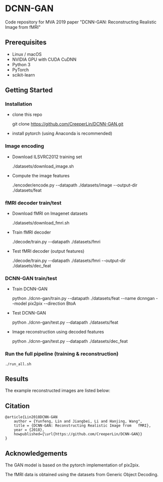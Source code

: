 # DCNN-GAN

Code repository for MVA 2019 paper "DCNN-GAN: Reconstructing Realistic Image from fMRI"

## Prerequisites

- Linux / macOS
- NVIDIA GPU with CUDA CuDNN
- Python 3
- PyTorch
- scikit-learn

## Getting Started

### Installation

- clone this repo

    git clone https://github.com/CreeperLin/DCNN-GAN.git

- install pytorch (using Anaconda is recommended)

### Image encoding

- Download ILSVRC2012 training set

    ./datasets/download_image.sh

- Compute the image features

    ./encoder/encode.py --datapath ./datasets/image --output-dir ./datasets/feat

### fMRI decoder train/test

- Download fMRI on Imagenet datasets

    ./datasets/download_fmri.sh

- Train fMRI decoder

    ./decode/train.py --datapath ./datasets/fmri

- Test fMRI decoder (output features)

    ./decode/train.py --datapath ./datasets/fmri --output-dir ./datasets/dec_feat

### DCNN-GAN train/test

- Train DCNN-GAN

    python ./dcnn-gan/train.py --datapath ./datasets/feat --name dcnngan --model pix2pix --direction BtoA

- Test DCNN-GAN

    python ./dcnn-gan/test.py --datapath ./datasets/feat

- Image reconstruction using decoded features

    python ./dcnn-gan/test.py --datapath ./datasets/dec_feat

### Run the full pipeline (training & reconstruction)

    ./run_all.sh

## Results

The example reconstructed images are listed below:

## Citation

    @article{Lin2018DCNN-GAN
        author = {Yunfeng, Lin and Jiangbei, Li and Hanjing, Wang",
        title = {DCNN-GAN: Reconstructing Realistic Image from   fMRI},
        year = {2018},
        howpublished={\url{https://github.com/CreeperLin/DCNN-GAN}}
    }

## Acknowledgements

The GAN model is based on the pytorch implementation of pix2pix.

The fMRI data is obtained using the datasets from Generic Object Decoding.
